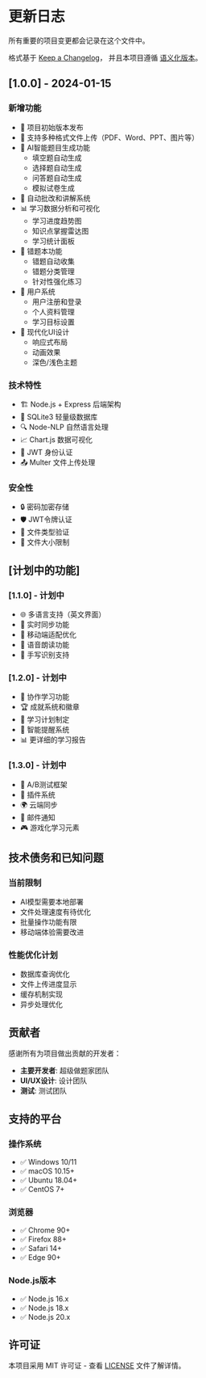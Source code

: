 # 更新日志

所有重要的项目变更都会记录在这个文件中。

格式基于 [Keep a Changelog](https://keepachangelog.com/zh-CN/1.0.0/)，
并且本项目遵循 [语义化版本](https://semver.org/lang/zh-CN/)。

## [1.0.0] - 2024-01-15

### 新增功能
- 🎉 项目初始版本发布
- 📁 支持多种格式文件上传（PDF、Word、PPT、图片等）
- 🧠 AI智能题目生成功能
  - 填空题自动生成
  - 选择题自动生成
  - 问答题自动生成
  - 模拟试卷生成
- 🤖 自动批改和讲解系统
- 📊 学习数据分析和可视化
  - 学习进度趋势图
  - 知识点掌握雷达图
  - 学习统计面板
- 🎯 错题本功能
  - 错题自动收集
  - 错题分类管理
  - 针对性强化练习
- 👤 用户系统
  - 用户注册和登录
  - 个人资料管理
  - 学习目标设置
- 🎨 现代化UI设计
  - 响应式布局
  - 动画效果
  - 深色/浅色主题

### 技术特性
- 🏗️ Node.js + Express 后端架构
- 💾 SQLite3 轻量级数据库
- 🔍 Node-NLP 自然语言处理
- 📈 Chart.js 数据可视化
- 🔐 JWT 身份认证
- 📤 Multer 文件上传处理

### 安全性
- 🔒 密码加密存储
- 🛡️ JWT令牌认证
- 🚫 文件类型验证
- 📏 文件大小限制

## [计划中的功能]

### [1.1.0] - 计划中
- 🌐 多语言支持（英文界面）
- 🔄 实时同步功能
- 📱 移动端适配优化
- 🎵 语音朗读功能
- 📝 手写识别支持

### [1.2.0] - 计划中
- 🤝 协作学习功能
- 🏆 成就系统和徽章
- 📅 学习计划制定
- 🔔 智能提醒系统
- 📊 更详细的学习报告

### [1.3.0] - 计划中
- 🧪 A/B测试框架
- 🔌 插件系统
- 🌍 云端同步
- 📧 邮件通知
- 🎮 游戏化学习元素

## 技术债务和已知问题

### 当前限制
- AI模型需要本地部署
- 文件处理速度有待优化
- 批量操作功能有限
- 移动端体验需要改进

### 性能优化计划
- 数据库查询优化
- 文件上传进度显示
- 缓存机制实现
- 异步处理优化

## 贡献者

感谢所有为项目做出贡献的开发者：

- **主要开发者**: 超级做题家团队
- **UI/UX设计**: 设计团队
- **测试**: 测试团队

## 支持的平台

### 操作系统
- ✅ Windows 10/11
- ✅ macOS 10.15+
- ✅ Ubuntu 18.04+
- ✅ CentOS 7+

### 浏览器
- ✅ Chrome 90+
- ✅ Firefox 88+
- ✅ Safari 14+
- ✅ Edge 90+

### Node.js版本
- ✅ Node.js 16.x
- ✅ Node.js 18.x
- ✅ Node.js 20.x

## 许可证

本项目采用 MIT 许可证 - 查看 [LICENSE](LICENSE) 文件了解详情。